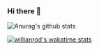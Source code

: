 ### Hi there 👋
![Anurag's github stats](https://github-readme-stats.vercel.app/api?username=mykytabashenko&show_icons=true&theme=radical)<br/>

[![willianrod's wakatime stats](https://github-readme-stats.vercel.app/api/wakatime?username=mykytabashenko)](https://github.com/anuraghazra/github-readme-stats)
